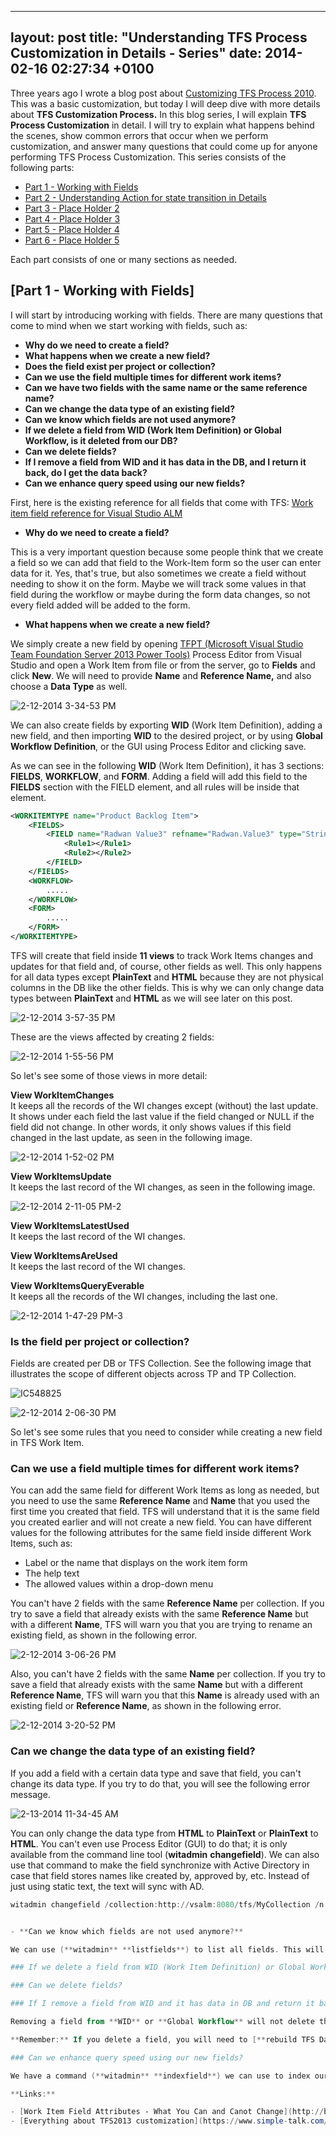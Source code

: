 
---
layout: post
title: "Understanding TFS Process Customization in Details - Series"
date: 2014-02-16 02:27:34 +0100
---

Three years ago I wrote a blog post about [Customizing TFS Process 2010](https://mohamedradwan-devops.github.io/posts/customize-tfs-process-2010-video/ "Customizing TFS Process 2010"). This was a basic customization, but today I will deep dive with more details about **TFS Customization Process.** In this blog series, I will explain **TFS Process Customization** in detail. I will try to explain what happens behind the scenes, show common errors that occur when we perform customization, and answer many questions that could come up for anyone performing TFS Process Customization. This series consists of the following parts:

- [Part 1 - Working with Fields](https://mohamedradwan-devops.github.io/posts/understanding-tfs-process-customization-in-details-series/ "Part 1 - Working with Fields")
- [Part 2 - Understanding Action for state transition in Details](https://mohamedradwan-devops.github.io/posts/understanding-action-for-state-transation-in-details/ "Part 2 - Prepare SharePoint for the new system.")
- [Part 3 - Place Holder 2](https://mohamedradwan-devops.github.io/posts/upgrade-tfs-2010-to-tfs-2012-with-migration-to-a-new-hardware-part-2-prepare-sharepoint-for-the-new-system/ "Part 2 - Prepare SharePoint for the new system.")
- [Part 4 - Place Holder 3](https://mohamedradwan-devops.github.io/posts/upgrade-tfs-2010-to-tfs-2012-with-migration-to-a-new-hardware-part-2-prepare-sharepoint-for-the-new-system/ "Part 2 - Prepare SharePoint for the new system.")
- [Part 5 - Place Holder 4](https://mohamedradwan-devops.github.io/posts/upgrade-tfs-2010-to-tfs-2012-with-migration-to-a-new-hardware-part-2-prepare-sharepoint-for-the-new-system/ "Part 2 - Prepare SharePoint for the new system.")
- [Part 6 - Place Holder 5](https://mohamedradwan-devops.github.io/posts/upgrade-tfs-2010-to-tfs-2012-with-migration-to-a-new-hardware-part-2-prepare-sharepoint-for-the-new-system/ "Part 2 - Prepare SharePoint for the new system.")

Each part consists of one or many sections as needed.

## [Part 1 - Working with Fields]

I will start by introducing working with fields. There are many questions that come to mind when we start working with fields, such as:

- **Why do we need to create a field?**
- **What happens when we create a new field?**
- **Does the field exist per project or collection?**
- **Can we use the field multiple times for different work items?**
- **Can we have two fields with the same name or the same reference name?**
- **Can we change the data type of an existing field?**
- **Can we know which fields are not used anymore?**
- **If we delete a field from WID (Work Item Definition) or Global Workflow, is it deleted from our DB?**
- **Can we delete fields?**
- **If I remove a field from WID and it has data in the DB, and I return it back, do I get the data back?**
- **Can we enhance query speed using our new fields?**

First, here is the existing reference for all fields that come with TFS: [Work item field reference for Visual Studio ALM](http://msdn.microsoft.com/en-us/library/ms194971.aspx "Work item field reference for Visual Studio ALM")

- **Why do we need to create a field?**

This is a very important question because some people think that we create a field so we can add that field to the Work-Item form so the user can enter data for it. Yes, that\'s true, but also sometimes we create a field without needing to show it on the form. Maybe we will track some values in that field during the workflow or maybe during the form data changes, so not every field added will be added to the form.

- **What happens when we create a new field?**

We simply create a new field by opening [TFPT (Microsoft Visual Studio Team Foundation Server 2013 Power Tools)](http://visualstudiogallery.msdn.microsoft.com/f017b10c-02b4-4d6d-9845-58a06545627f "Microsoft Visual Studio Team Foundation Server 2013 Power Tools") Process Editor from Visual Studio and open a Work Item from file or from the server, go to **Fields** and click **New**. We will need to provide **Name** and **Reference Name,** and also choose a **Data Type** as well. 

![2-12-2014 3-34-53 PM](/assets/img/2014/02/2-12-2014-3-34-53-pm.jpg?)

We can also create fields by exporting **WID** (Work Item Definition), adding a new field, and then importing **WID** to the desired project, or by using **Global Workflow Definition**, or the GUI using Process Editor and clicking save.

As we can see in the following **WID** (Work Item Definition), it has 3 sections: **FIELDS**, **WORKFLOW**, and **FORM**. Adding a field will add this field to the **FIELDS** section with the FIELD element, and all rules will be inside that element.


```xml
<WORKITEMTYPE name="Product Backlog Item">
    <FIELDS>
        <FIELD name="Radwan Value3" refname="Radwan.Value3" type="String">
            <Rule1></Rule1>
            <Rule2></Rule2>
        </FIELD>
    </FIELDS>
    <WORKFLOW>
        .....
    </WORKFLOW>
    <FORM>
        .....
    </FORM>
</WORKITEMTYPE>

``` 

TFS will create that field inside **11 views** to track Work Items changes and updates for that field and, of course, other fields as well. This only happens for all data types except **PlainText** and **HTML** because they are not physical columns in the DB like the other fields. This is why we can only change data types between **PlainText** and **HTML** as we will see later on this post.

![2-12-2014 3-57-35 PM](/assets/img/2014/02/2-12-2014-3-57-35-pm.jpg)

These are the views affected by creating 2 fields:

![2-12-2014 1-55-56 PM](/assets/img/2014/02/2-12-2014-1-55-56-pm.jpg)

So let's see some of those views in more detail:

**View WorkItemChanges**  
It keeps all the records of the WI changes except (without) the last update. It shows under each field the last value if the field changed or NULL if the field did not change. In other words, it only shows values if this field changed in the last update, as seen in the following image.

![2-12-2014 1-52-02 PM](/assets/img/2014/02/2-12-2014-1-52-02-pm.jpg)

**View WorkItemsUpdate**  
It keeps the last record of the WI changes, as seen in the following image.

![2-12-2014 2-11-05 PM-2](/assets/img/2014/02/2-11-05-pm-2.jpg?)

**View WorkItemsLatestUsed**  
It keeps the last record of the WI changes.

**View WorkItemsAreUsed**  
It keeps the last record of the WI changes.

**View WorkItemsQueryEverable**  
It keeps all the records of the WI changes, including the last one.

![2-12-2014 1-47-29 PM-3](/assets/img/2014/02/2-12-2014-1-47-29-pm-3.jpg)

### Is the field per project or collection?

Fields are created per DB or TFS Collection. See the following image that illustrates the scope of different objects across TP and TP Collection.

![IC548825](/assets/img/2014/02/ic548825.png)

![2-12-2014 2-06-30 PM](/assets/img/2014/02/2-12-2014-2-06-30-pm.jpg)

So let's see some rules that you need to consider while creating a new field in TFS Work Item.

### Can we use a field multiple times for different work items?

You can add the same field for different Work Items as long as needed, but you need to use the same **Reference Name** and **Name** that you used the first time you created that field. TFS will understand that it is the same field you created earlier and will not create a new field. You can have different values for the following attributes for the same field inside different Work Items, such as:

- Label or the name that displays on the work item form
- The help text
- The allowed values within a drop-down menu

You can't have 2 fields with the same **Reference Name** per collection. If you try to save a field that already exists with the same **Reference Name** but with a different **Name**, TFS will warn you that you are trying to rename an existing field, as shown in the following error.

![2-12-2014 3-06-26 PM](/assets/img/2014/02/2-12-2014-3-06-26-pm.jpg)

Also, you can't have 2 fields with the same **Name** per collection. If you try to save a field that already exists with the same **Name** but with a different **Reference Name**, TFS will warn you that this **Name** is already used with an existing field or **Reference Name**, as shown in the following error.

![2-12-2014 3-20-52 PM](/assets/img/2014/02/2-12-2014-3-20-52-pm.jpg)

### Can we change the data type of an existing field?

If you add a field with a certain data type and save that field, you can't change its data type. If you try to do that, you will see the following error message.

![2-13-2014 11-34-45 AM](/assets/img/2014/02/2-13-2014-11-34-45-am.jpg)

You can only change the data type from **HTML** to **PlainText** or **PlainText** to **HTML**. You can't even use Process Editor (GUI) to do that; it is only available from the command line tool (**witadmin** **changefield**). We can also use that command to make the field synchronize with Active Directory in case that field stores names like created by, approved by, etc. Instead of just using static text, the text will sync with AD.

```powershell
witadmin changefield /collection:http://vsalm:8080/tfs/MyCollection /n:Radwan.Value1 /type:PlainText


- **Can we know which fields are not used anymore?**

We can use (**witadmin** **listfields**) to list all fields. This will show if the fields are used or not, and we can also use the option of (**/unused**) to only display fields that are not used.

### If we delete a field from WID (Work Item Definition) or Global Workflow, is it deleted from our DB?

### Can we delete fields?

### If I remove a field from WID and it has data in DB and return it back, do I get the data back?

Removing a field from **WID** or **Global Workflow** will not delete the field from the **DB** even if it does not have any data. We use (**witadmin** **deletefield**) to delete fields from the **DB**, but first, we need to make sure that this field is not used. We use (**witadmin listfields**) to know that and then remove that field from the form (**Layout**) if it exists and then remove it from the field list in the **WID**. If we remove the field from **WID** without deleting it using (**witadmin** **deletefield**), then we can return it back as all data are still there in the DB and linked to **WI** by **ID**.

**Remember:** If you delete a field, you will need to [**rebuild TFS Data warehouse**](http://msdn.microsoft.com/en-us/library/cc668753.aspx "rebuild TFS Data warehouse") to update the reports by removing its value.

### Can we enhance query speed using our new fields?

We have a command (**witadmin** **indexfield**) we can use to index our field, which can increase query speed using this field.

**Links:**

- [Work Item Field Attributes - What You Can and Canot Change](http://blogs.msdn.com/b/visualstudioalm/archive/2012/08/17/work-item-field-attributes-what-you-can-and-can-t-change.aspx "Work Item Field Attributes - What You Can and Can't Change")
- [Everything about TFS2013 customization](https://www.simple-talk.com/dotnet/visual-studio/customizing-team-foundation-server-2013/)
